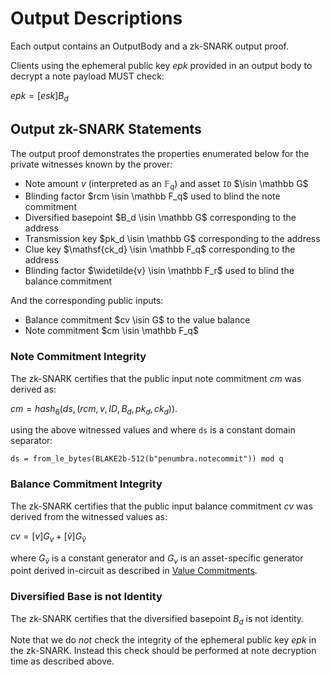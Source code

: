 # Output Descriptions

Each output contains an OutputBody and a zk-SNARK output proof.

Clients using the ephemeral public key $epk$ provided in an output body to decrypt a note payload MUST check:

$epk = [esk] B_d$

## Output zk-SNARK Statements

The output proof demonstrates the properties enumerated below for the private witnesses known by the prover:

* Note amount $v$ (interpreted as an $\mathbb F_q$) and asset `ID` $\isin \mathbb G$
* Blinding factor $rcm \isin \mathbb F_q$ used to blind the note commitment
* Diversified basepoint $B_d \isin \mathbb G$ corresponding to the address
* Transmission key $pk_d \isin \mathbb G$ corresponding to the address
* Clue key $\mathsf{ck_d} \isin \mathbb F_q$ corresponding to the address
* Blinding factor $\widetilde{v} \isin \mathbb F_r$ used to blind the balance commitment

And the corresponding public inputs:

* Balance commitment $cv \isin G$ to the value balance
* Note commitment $cm \isin \mathbb F_q$

### Note Commitment Integrity

The zk-SNARK certifies that the public input note commitment $cm$ was derived as:

$cm = hash_6(ds, (rcm, v, ID, B_d, pk_d, ck_d))$.

using the above witnessed values and where `ds` is a constant domain separator:

`ds = from_le_bytes(BLAKE2b-512(b"penumbra.notecommit")) mod q`

### Balance Commitment Integrity

The zk-SNARK certifies that the public input balance commitment $cv$ was derived from the witnessed values as:

$cv = [v] G_v + [\widetilde{v}] G_{\widetilde{v}}$

where $G_{\widetilde{v}}$ is a constant generator and $G_v$ is an asset-specific generator point derived in-circuit as described in [Value Commitments](../../protocol/value_commitments.md).

### Diversified Base is not Identity

The zk-SNARK certifies that the diversified basepoint $B_d$ is not identity.

Note that we do _not_ check the integrity of the ephemeral public key $epk$ in the zk-SNARK.
Instead this check should be performed at note decryption time as described above.
